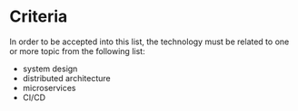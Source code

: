 # Criteria

In order to be accepted into this list, the technology must be related to one or more topic from the following list:

- system design
- distributed architecture
- microservices
- CI/CD
